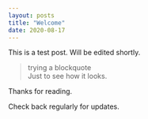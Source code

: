 ```yaml
---
layout: posts
title: "Welcome"
date: 2020-08-17
---
```


This is a test post. Will be edited shortly.

> trying a blockquote<br>
> Just to see how it looks.

Thanks for reading.

Check back regularly for updates.
